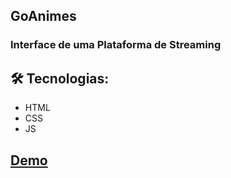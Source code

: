 ## GoAnimes 
### Interface de uma Plataforma de Streaming 

##

## 🛠️ Tecnologias:
* HTML
* CSS 
* JS

## [Demo](https://edlavio.github.io/GoAnimes/) 
